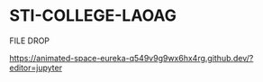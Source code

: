 # STI-COLLEGE-LAOAG
FILE DROP

https://animated-space-eureka-q549v9g9wx6hx4rg.github.dev/?editor=jupyter
